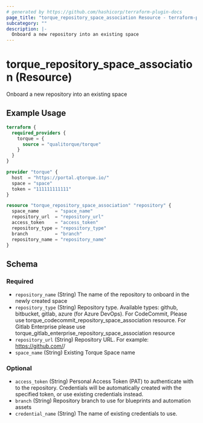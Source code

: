 ```yaml
---
# generated by https://github.com/hashicorp/terraform-plugin-docs
page_title: "torque_repository_space_association Resource - terraform-provider-torque"
subcategory: ""
description: |-
  Onboard a new repository into an existing space
---
```


# torque_repository_space_association (Resource)

Onboard a new repository into an existing space

## Example Usage

```terraform
terraform {
  required_providers {
    torque = {
      source = "qualitorque/torque"
    }
  }
}

provider "torque" {
  host  = "https://portal.qtorque.io/"
  space = "space"
  token = "111111111111"
}

resource "torque_repository_space_association" "repository" {
  space_name      = "space_name"
  repository_url  = "repository_url"
  access_token    = "access_token"
  repository_type = "repository_type"
  branch          = "branch"
  repository_name = "repository_name"
}
```

<!-- schema generated by tfplugindocs -->
## Schema

### Required

- `repository_name` (String) The name of the repository to onboard in the newly created space
- `repository_type` (String) Repository type. Available types: github, bitbucket, gitlab, azure (for Azure DevOps). For CodeCommit, Please use torque_codecommit_repository_space_association resource. For Gitlab Enterprise please use torque_gitlab_enterprise_repository_space_association resource
- `repository_url` (String) Repository URL. For example: https://github.com/<org>/<repo>
- `space_name` (String) Existing Torque Space name

### Optional

- `access_token` (String) Personal Access Token (PAT) to authenticate with to the repository. Credentials will be automatically created with the specified token, or use existing credentials instead.
- `branch` (String) Repository branch to use for blueprints and automation assets
- `credential_name` (String) The name of existing credentials to use.
